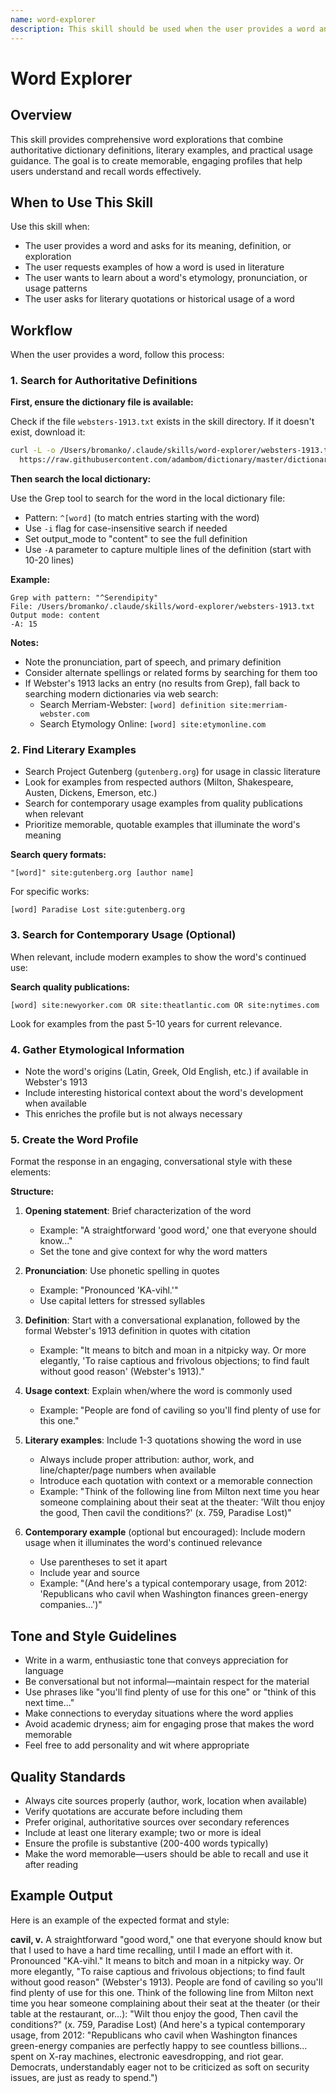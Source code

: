 ```yaml
---
name: word-explorer
description: This skill should be used when the user provides a word and requests an exploration of its meaning, etymology, usage, and literary examples. The skill produces comprehensive, engaging word profiles that combine dictionary definitions, pronunciations, literary quotations, and practical usage guidance.
---
```


# Word Explorer

## Overview

This skill provides comprehensive word explorations that combine authoritative dictionary definitions, literary examples, and practical usage guidance. The goal is to create memorable, engaging profiles that help users understand and recall words effectively.

## When to Use This Skill

Use this skill when:
- The user provides a word and asks for its meaning, definition, or exploration
- The user requests examples of how a word is used in literature
- The user wants to learn about a word's etymology, pronunciation, or usage patterns
- The user asks for literary quotations or historical usage of a word

## Workflow

When the user provides a word, follow this process:

### 1. Search for Authoritative Definitions

**First, ensure the dictionary file is available:**

Check if the file `websters-1913.txt` exists in the skill directory. If it doesn't exist, download it:

```bash
curl -L -o /Users/bromanko/.claude/skills/word-explorer/websters-1913.txt \
  https://raw.githubusercontent.com/adambom/dictionary/master/dictionary.txt
```

**Then search the local dictionary:**

Use the Grep tool to search for the word in the local dictionary file:
- Pattern: `^[word]` (to match entries starting with the word)
- Use `-i` flag for case-insensitive search if needed
- Set output_mode to "content" to see the full definition
- Use `-A` parameter to capture multiple lines of the definition (start with 10-20 lines)

**Example:**
```
Grep with pattern: "^Serendipity"
File: /Users/bromanko/.claude/skills/word-explorer/websters-1913.txt
Output mode: content
-A: 15
```

**Notes:**
- Note the pronunciation, part of speech, and primary definition
- Consider alternate spellings or related forms by searching for them too
- If Webster's 1913 lacks an entry (no results from Grep), fall back to searching modern dictionaries via web search:
  - Search Merriam-Webster: `[word] definition site:merriam-webster.com`
  - Search Etymology Online: `[word] site:etymonline.com`

### 2. Find Literary Examples

- Search Project Gutenberg (`gutenberg.org`) for usage in classic literature
- Look for examples from respected authors (Milton, Shakespeare, Austen, Dickens, Emerson, etc.)
- Search for contemporary usage examples from quality publications when relevant
- Prioritize memorable, quotable examples that illuminate the word's meaning

**Search query formats:**
```
"[word]" site:gutenberg.org [author name]
```
For specific works:
```
[word] Paradise Lost site:gutenberg.org
```

### 3. Search for Contemporary Usage (Optional)

When relevant, include modern examples to show the word's continued use:

**Search quality publications:**
```
[word] site:newyorker.com OR site:theatlantic.com OR site:nytimes.com
```

Look for examples from the past 5-10 years for current relevance.

### 4. Gather Etymological Information

- Note the word's origins (Latin, Greek, Old English, etc.) if available in Webster's 1913
- Include interesting historical context about the word's development when available
- This enriches the profile but is not always necessary

### 5. Create the Word Profile

Format the response in an engaging, conversational style with these elements:

**Structure:**

1. **Opening statement**: Brief characterization of the word
   - Example: "A straightforward 'good word,' one that everyone should know..."
   - Set the tone and give context for why the word matters

2. **Pronunciation**: Use phonetic spelling in quotes
   - Example: "Pronounced 'KA-vihl.'"
   - Use capital letters for stressed syllables

3. **Definition**: Start with a conversational explanation, followed by the formal Webster's 1913 definition in quotes with citation
   - Example: "It means to bitch and moan in a nitpicky way. Or more elegantly, 'To raise captious and frivolous objections; to find fault without good reason' (Webster's 1913)."

4. **Usage context**: Explain when/where the word is commonly used
   - Example: "People are fond of caviling so you'll find plenty of use for this one."

5. **Literary examples**: Include 1-3 quotations showing the word in use
   - Always include proper attribution: author, work, and line/chapter/page numbers when available
   - Introduce each quotation with context or a memorable connection
   - Example: "Think of the following line from Milton next time you hear someone complaining about their seat at the theater: 'Wilt thou enjoy the good, Then cavil the conditions?' (x. 759, Paradise Lost)"

6. **Contemporary example** (optional but encouraged): Include modern usage when it illuminates the word's continued relevance
   - Use parentheses to set it apart
   - Include year and source
   - Example: "(And here's a typical contemporary usage, from 2012: 'Republicans who cavil when Washington finances green-energy companies...')"

## Tone and Style Guidelines

- Write in a warm, enthusiastic tone that conveys appreciation for language
- Be conversational but not informal—maintain respect for the material
- Use phrases like "you'll find plenty of use for this one" or "think of this next time..."
- Make connections to everyday situations where the word applies
- Avoid academic dryness; aim for engaging prose that makes the word memorable
- Feel free to add personality and wit where appropriate

## Quality Standards

- Always cite sources properly (author, work, location when available)
- Verify quotations are accurate before including them
- Prefer original, authoritative sources over secondary references
- Include at least one literary example; two or more is ideal
- Ensure the profile is substantive (200-400 words typically)
- Make the word memorable—users should be able to recall and use it after reading

## Example Output

Here is an example of the expected format and style:

**cavil, v.** A straightforward "good word," one that everyone should know but that I used to have a hard time recalling, until I made an effort with it. Pronounced "KA-vihl." It means to bitch and moan in a nitpicky way. Or more elegantly, "To raise captious and frivolous objections; to find fault without good reason" (Webster's 1913). People are fond of caviling so you'll find plenty of use for this one. Think of the following line from Milton next time you hear someone complaining about their seat at the theater (or their table at the restaurant, or...): "Wilt thou enjoy the good, Then cavil the conditions?" (x. 759, Paradise Lost) (And here's a typical contemporary usage, from 2012: "Republicans who cavil when Washington finances green-energy companies are perfectly happy to see countless billions... spent on X-ray machines, electronic eavesdropping, and riot gear. Democrats, understandably eager not to be criticized as soft on security issues, are just as ready to spend.")
